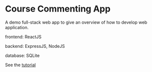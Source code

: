 # Course Commenting App

A demo full-stack web app to give an overview of how to develop web application.

frontend: ReactJS

backend: ExpressJS, NodeJS

database: SQLite


See the [tutorial](https://hans-e-yang.github.io/blogs/course-commenting-app/1.html)
